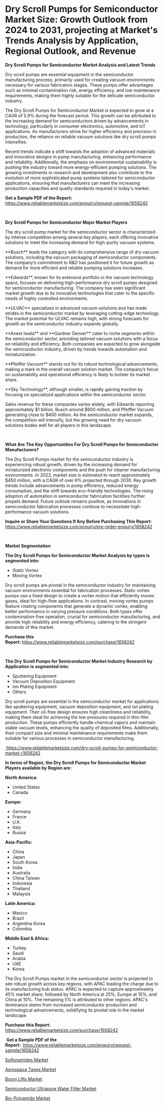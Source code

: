 <p><h1>Dry Scroll Pumps for Semiconductor Market Size: Growth Outlook from 2024 to 2031, projecting at Market's Trends Analysis by Application, Regional Outlook, and Revenue</h1></p><p><strong>Dry Scroll Pumps for Semiconductor Market Analysis and Latest Trends</strong></p>
<p><p>Dry scroll pumps are essential equipment in the semiconductor manufacturing process, primarily used for creating vacuum environments necessary for various fabrication stages. These pumps offer advantages such as minimal contamination risk, energy efficiency, and low maintenance requirements, making them highly suitable for the delicate semiconductor industry.</p><p>The Dry Scroll Pumps for Semiconductor Market is expected to grow at a CAGR of 5.9% during the forecast period. This growth can be attributed to the increasing demand for semiconductors driven by advancements in technology, particularly in consumer electronics, automotive, and IoT applications. As manufacturers strive for higher efficiency and precision in production, the reliance on reliable vacuum solutions like dry scroll pumps intensifies.</p><p>Recent trends indicate a shift towards the adoption of advanced materials and innovative designs in pump manufacturing, enhancing performance and reliability. Additionally, the emphasis on environmental sustainability is pushing the industry toward more energy-efficient pumping solutions. The growing investments in research and development also contribute to the evolution of more sophisticated pump systems tailored for semiconductor applications, ensuring that manufacturers can meet the increasing production capacities and quality standards required in today's market.</p></p>
<p><strong>Get a Sample PDF of the Report:&nbsp;</strong> <a href="https://www.reliablemarketsize.com/enquiry/request-sample/1658242?utm_campaign=1404&utm_medium=2&utm_source=Github&utm_content=ia&utm_term=28092024&utm_id=dry-scroll-pumps-for-semiconductor">https://www.reliablemarketsize.com/enquiry/request-sample/1658242</a></p>
<p>&nbsp;</p>
<p><strong>Dry Scroll Pumps for Semiconductor Major Market Players</strong></p>
<p><p>The dry scroll pump market for the semiconductor sector is characterized by intense competition among several key players, each offering innovative solutions to meet the increasing demand for high-purity vacuum systems.</p><p>**Busch** leads the category with its comprehensive range of dry vacuum solutions, including the vacuum packaging of semiconductor components. The company’s commitment to R&D has positioned it for future growth as demand for more efficient and reliable pumping solutions increases.</p><p>**Edwards**, known for its extensive portfolio in the vacuum technology space, focuses on delivering high-performance dry scroll pumps designed for semiconductor manufacturing. The company has seen significant market growth due to its innovative technologies that cater to the specific needs of highly controlled environments.</p><p>**ULVAC** specializes in advanced vacuum solutions and has made strides in the semiconductor market by leveraging cutting-edge technology. The market potential for ULVAC remains high, with strong forecasts for growth as the semiconductor industry expands globally.</p><p>**Anest Iwata** and **Gardner Denver** cater to niche segments within the semiconductor sector, providing tailored vacuum solutions with a focus on reliability and efficiency. Both companies are expected to grow alongside the semiconductor industry, driven by trends towards automation and miniaturization.</p><p>**Pfeiffer Vacuum** stands out for its robust technological advancements, making a mark in the overall vacuum solution market. The company’s focus on sustainability and operational efficiency is likely to bolster its market share.</p><p>**Sky Technology**, although smaller, is rapidly gaining traction by focusing on specialized applications within the semiconductor sector. </p><p>Sales revenue for these companies varies widely, with Edwards reporting approximately $1 billion, Busch around $600 million, and Pfeiffer Vacuum generating close to $400 million. As the semiconductor market expands, the competition will intensify, but the growing need for dry vacuum solutions bodes well for all players in this landscape.</p></p>
<p>&nbsp;</p>
<p><strong>What Are The Key Opportunities For Dry Scroll Pumps for Semiconductor Manufacturers?</strong></p>
<p><p>The Dry Scroll Pumps market for the semiconductor industry is experiencing robust growth, driven by the increasing demand for miniaturized electronic components and the push for cleaner manufacturing environments. In 2023, market size is estimated to reach approximately $450 million, with a CAGR of over 6% projected through 2030. Key growth trends include advancements in pump efficiency, reduced energy consumption, and the shift towards eco-friendly technologies. The rising adoption of automation in semiconductor fabrication facilities further propels demand. Future outlook remains positive, as innovations in semiconductor fabrication processes continue to necessitate high-performance vacuum solutions.</p></p>
<p><strong>Inquire or Share Your Questions If Any Before Purchasing This Report:</strong> <a href="https://www.reliablemarketsize.com/enquiry/pre-order-enquiry/1658242?utm_campaign=1404&utm_medium=2&utm_source=Github&utm_content=ia&utm_term=28092024&utm_id=dry-scroll-pumps-for-semiconductor">https://www.reliablemarketsize.com/enquiry/pre-order-enquiry/1658242</a></p>
<p>&nbsp;</p>
<p><strong>Market Segmentation</strong></p>
<p><strong>The Dry Scroll Pumps for Semiconductor Market Analysis by types is segmented into:</strong></p>
<p><ul><li>Static Vortex</li><li>Moving Vortex</li></ul></p>
<p><p>Dry scroll pumps are pivotal in the semiconductor industry for maintaining vacuum environments essential for fabrication processes. Static vortex pumps use a fixed design to create a vortex motion that efficiently moves gases, ideal for high-flow applications. In contrast, moving vortex pumps feature rotating components that generate a dynamic vortex, enabling better performance in varying pressure conditions. Both types offer contamination-free operation, crucial for semiconductor manufacturing, and provide high reliability and energy efficiency, catering to the stringent demands of this market.</p></p>
<p><strong>Purchase this Report:&nbsp;</strong><a href="https://www.reliablemarketsize.com/purchase/1658242?utm_campaign=1404&utm_medium=2&utm_source=Github&utm_content=ia&utm_term=28092024&utm_id=dry-scroll-pumps-for-semiconductor">https://www.reliablemarketsize.com/purchase/1658242</a></p>
<p>&nbsp;</p>
<p><strong>The Dry Scroll Pumps for Semiconductor Market Industry Research by Application is segmented into:</strong></p>
<p><ul><li>Sputtering Equipment</li><li>Vacuum Deposition Equipment</li><li>Ion Plating Equipment</li><li>Others</li></ul></p>
<p><p>Dry scroll pumps are essential in the semiconductor market for applications like sputtering equipment, vacuum deposition equipment, and ion plating equipment. Their oil-free design ensures high cleanliness and reliability, making them ideal for achieving the low pressures required in thin-film production. These pumps efficiently handle chemical vapors and maintain stable vacuum levels, enhancing the quality of deposited films. Additionally, their compact size and minimal maintenance requirements make them suitable for various processes in semiconductor manufacturing.</p></p>
<p><a href="https://www.reliablemarketsize.com/dry-scroll-pumps-for-semiconductor-market-r1658242?utm_campaign=1404&utm_medium=2&utm_source=Github&utm_content=ia&utm_term=28092024&utm_id=dry-scroll-pumps-for-semiconductor">&nbsp;https://www.reliablemarketsize.com/dry-scroll-pumps-for-semiconductor-market-r1658242</a></p>
<p><strong>In terms of Region, the Dry Scroll Pumps for Semiconductor Market Players available by Region are:</strong></p>
<p>
    <p> <strong> North America: </strong>
        <ul>
            <li>United States</li>
            <li>Canada</li>
        </ul>
        </p> 
    <p> <strong> Europe: </strong>
        <ul>
            <li>Germany</li>
            <li>France</li>
            <li>U.K.</li>
            <li>Italy</li>
            <li>Russia</li>
        </ul>
        </p> 
    <p> <strong> Asia-Pacific: </strong>
        <ul>
            <li>China</li>
            <li>Japan</li>
            <li>South Korea</li>
            <li>India</li>
            <li>Australia</li>
            <li>China Taiwan</li>
            <li>Indonesia</li>
            <li>Thailand</li>
            <li>Malaysia</li>
        </ul>
        </p> 
    <p> <strong> Latin America: </strong>
        <ul>
            <li>Mexico</li>
            <li>Brazil</li>
            <li>Argentina Korea</li>
            <li>Colombia</li>
        </ul>
        </p> 
    <p> <strong> Middle East & Africa: </strong>
        <ul>
            <li>Turkey</li>
            <li>Saudi</li>
            <li>Arabia</li>
            <li>UAE</li>
            <li>Korea</li>
        </ul>
    </p>
    </p>
<p><p>The Dry Scroll Pumps market in the semiconductor sector is projected to see robust growth across key regions, with APAC leading the charge due to its manufacturing hub status. APAC is expected to capture approximately 45% market share, followed by North America at 25%, Europe at 15%, and China at 10%. The remaining 5% is attributed to other regions. APAC's dominance stems from increased semiconductor production and technological advancements, solidifying its pivotal role in the market landscape.</p></p>
<p><strong>Purchase this Report: </strong><a href="https://www.reliablemarketsize.com/purchase/1658242?utm_campaign=1404&utm_medium=2&utm_source=Github&utm_content=ia&utm_term=28092024&utm_id=dry-scroll-pumps-for-semiconductor">https://www.reliablemarketsize.com/purchase/1658242</a></p>
<p>&nbsp;<strong>Get a Sample PDF of the Report:&nbsp;&nbsp;</strong><a href="https://www.reliablemarketsize.com/enquiry/request-sample/1658242?utm_campaign=1404&utm_medium=2&utm_source=Github&utm_content=ia&utm_term=28092024&utm_id=dry-scroll-pumps-for-semiconductor">https://www.reliablemarketsize.com/enquiry/request-sample/1658242</a></p>
<p><strong></strong></p>
<p><p><a href="https://www.linkedin.com/pulse/sulfonamides-market-size-share-analysis-growth-trends-forecasts-jndme?trackingId=1OyYNj%2B7SVikruAdLHEv1w%3D%3D&utm_campaign=1404&utm_medium=2&utm_source=Github&utm_content=ia&utm_term=28092024&utm_id=dry-scroll-pumps-for-semiconductor">Sulfonamides Market</a></p><p><a href="https://www.linkedin.com/pulse/aerospace-tapes-market-trends-focusing-insight-forecast-analysis-l5g0e?trackingId=r9h4Oz4LRV2oU7ODgcklZw%3D%3D&utm_campaign=1404&utm_medium=2&utm_source=Github&utm_content=ia&utm_term=28092024&utm_id=dry-scroll-pumps-for-semiconductor">Aerospace Tapes Market</a></p><p><a href="https://issuu.com/reportprime-2/docs/boom-lifts-market-size-2030.pptx_40aeff9e5befff?utm_campaign=1404&utm_medium=2&utm_source=Github&utm_content=ia&utm_term=28092024&utm_id=dry-scroll-pumps-for-semiconductor">Boom Lifts Market</a></p><p><a href="https://github.com/FosterFahey91/Market-Research-Report-List-1/blob/main/semiconductor-ultrapure-water-filter-market.md?utm_campaign=1404&utm_medium=2&utm_source=Github&utm_content=ia&utm_term=28092024&utm_id=dry-scroll-pumps-for-semiconductor">Semiconductor Ultrapure Water Filter Market</a></p><p><a href="https://issuu.com/reportprime-2/docs/bio-polyamide-market-size-2030.pptx_712de26288a048?utm_campaign=1404&utm_medium=2&utm_source=Github&utm_content=ia&utm_term=28092024&utm_id=dry-scroll-pumps-for-semiconductor">Bio-Polyamide Market</a></p></p>